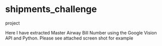 # shipments_challenge
project


Here I have extracted Master Airway Bill Number using the Google Vision API and Python. Please see attached screen shot for example
